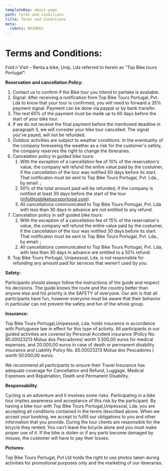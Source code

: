 ```yaml
---
templateKey: about-page
path: terms-and-conditions
title: Terms and Conditions
meta:
  robots: NOINDEX
---
```

# **Terms and Conditions:**

Fold n´Visit – Renta a bike, Unip, Lda referred to herein as “Top Bike tours Portugal”:

**Reservation and cancellation Policy:**

1. Contact us to confirm if the Bike tour you intend to partake is available.
2. Signal: After receiving a notification from Top Bike Tours Portugal, Pvt. Lda to know that your tour is confirmed, you will need to forward a 35% payment signal. Payment can be done via paypal or by bank transfer.
3. The rest 65% of the payment must be made up to 60 days before the start of your bike tour.
4. If we do not receive the final payment before the mentioned deadline in paragraph 3, we will consider your bike tour cancelled. The signal you’ve payed, will not be refunded.
5. Outdoor activities are subject to weather conditions. In the eventuality of the company foreseeing the weather as a risk for the customer's safety, the company reserves the right to change the itineraries.
6. Cancelation policy in guided bike tours:
   1. With the exception of a cancellation fee of 10% of the reservation's value, the company will refund the entire value paid by the costumer, if the cancellation of the tour was notified 60 days before its start. That notificaton must be sent to Top Bike Tours Portugal, Pvt. Lda., by email: ;
   2. 50% of the total amount paid will be refunded, if the company is notified at least 30 days before the start of the tour (info@topbiketoursportugal.com).
   3. All cancellations communicated to Top Bike Tours Portugal, Pvt. Lda with less than 30 days in advance are not entitled to any refund.
7. Cancelation policy in self guided bike tours:
   1. With the exception of a cancellation fee of 15% of the reservation's value, the company will refund the entire value paid by the costumer, if the cancellation of the tour was notified 30 days before its start. That notificaton must be sent to Top Bike Tours Portugal, Pvt. Lda., by email: ;
   2. All cancellations communicated to Top Bike Tours Portugal, Pvt. Lda, with less than 30 days in advance are entitled to a 50% refund.
8. Top Bike Tours Portugal, Unipessoal, Lda. is not responsible for refunding any amount paid for services that weren’t used by you.

**Safety:**

Participants should always follow the instructions of the guide and respect his decisions. The guide knows the route and the country better than anyone else and his priority is the SAFETY of everyone. Our aim is that all participants have fun, however everyone must be aware that their behavior in particular can not prevent the safety and fun of the whole group.

**Insurance:**

Top Bike Tours Portugal,Unipessoal, Lda. holds insurance in accordance with Portuguese law in effect for this type of activity. All participants in our guided activities are covered by Personal Accident insurance (Policy No. 85.00023213 Mútua dos Pescadores) worth 3.500,00 euros for medical expenses, and 20.000,00 euros in case of death or permanent disability insurance and Liability Policy No. 85.00023213 Mútua dos Pescadores ) worth 50.000,00 euros.

We recommend all participants to ensure their Travel Insurance has adequate coverage for Cancellation and Refund, Luggage, Medical Expenses and Repatriation, Death and Permanent Disability.

**Responsability**

Cycling is an adventure and it involves some risks. Participating in a bike tour implies awareness and acceptance of this risk by the participant. By having a bike tour with Top Bike Tours Portugal,Unipessoal, Lda. you are accepting all conditions contained in the terms described above. When we accept your booking, we accept to fulfill our obligations to you and other information that you provide. During the tour clients are responsible for the bicycle they rented. You can’t leave the bicycle alone and you must make proper use of it. If the bike is stolen or if any parts become damaged by misuse, the customer will have to pay their losses.

**Pictures:**

Top Bike Tours Portugal, Pvt Ltd holds the right to use photos taken during activities for promotional purposes only and the marketing of our itineraries.
